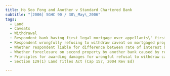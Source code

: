 ```yaml
---
title: Ho Soo Fong and Another v Standard Chartered Bank 
subtitle: "[2006] SGHC 90 / 30\_May\_2006"
tags:
  - Land
  - Caveats
  - Withdrawal
  - Respondent bank having first legal mortgage over appellants\' first property and lodging caveat over it
  - Respondent wrongfully refusing to withdraw caveat on mortgaged property
  - Whether respondent liable for difference between rate of interest being paid and rate of interest that might have been paid by appellants had respondent withdrawn caveat on first property
  - Whether foreclosure on second property by another bank caused by respondent\'s refusal to withdraw caveat lodged on first property
  - Principles for awarding damages for wrongful refusal to withdraw caveat against registered land
  - Section 129(1) Land Titles Act (Cap 157, 2004 Rev Ed)

---
```


